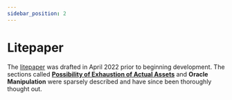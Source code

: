 ```yaml
---
sidebar_position: 2
---
```


# Litepaper

The [litepaper](/AmmalgamLitepaper.pdf) was drafted in April 2022 prior to beginning development. The sections called [**Possibility of Exhaustion of Actual Assets**](/docs/design/depleted_asset_protection) and **Oracle Manipulation** were sparsely described and have since been thoroughly thought out.